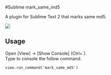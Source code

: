 #Sublime mark_same_md5

A plugin for Sublime Text 2 that marks same md5.

![](https://raw.github.com/yhirano/sublime_mark_same_md5/master/screenshot.png)

## Usage

Open [View] -> [Show Console] (Ctrl+`).  
Type to console the follow command.

	view.run_command('mark_same_md5')